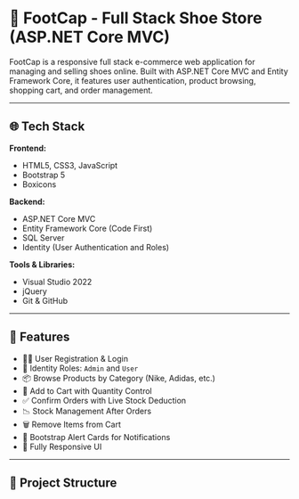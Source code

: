 # 👟 FootCap - Full Stack Shoe Store (ASP.NET Core MVC)

FootCap is a responsive full stack e-commerce web application for managing and selling shoes online. Built with ASP.NET Core MVC and Entity Framework Core, it features user authentication, product browsing, shopping cart, and order management.

---

## 🌐 Tech Stack

**Frontend:**
- HTML5, CSS3, JavaScript
- Bootstrap 5
- Boxicons

**Backend:**
- ASP.NET Core MVC
- Entity Framework Core (Code First)
- SQL Server
- Identity (User Authentication and Roles)

**Tools & Libraries:**
- Visual Studio 2022
- jQuery
- Git & GitHub

---

## 🚀 Features

- 🧑‍💼 User Registration & Login
- 🔐 Identity Roles: `Admin` and `User`
- 📦 Browse Products by Category (Nike, Adidas, etc.)
- 🛒 Add to Cart with Quantity Control
- ✅ Confirm Orders with Live Stock Deduction
- 📉 Stock Management After Orders
- 🗑 Remove Items from Cart
- 💬 Bootstrap Alert Cards for Notifications
- 📱 Fully Responsive UI

---

## 📁 Project Structure

